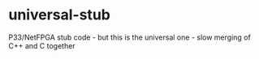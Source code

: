 universal-stub
==============

P33/NetFPGA stub code - but this is the universal one - slow merging of C++ and C together
